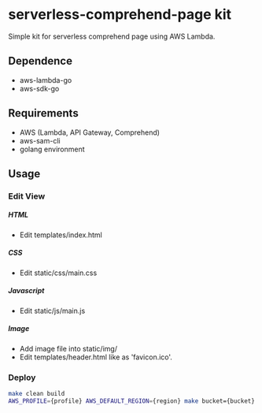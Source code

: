 # serverless-comprehend-page kit
Simple kit for serverless comprehend page using AWS Lambda.


## Dependence
- aws-lambda-go
- aws-sdk-go


## Requirements
- AWS (Lambda, API Gateway, Comprehend)
- aws-sam-cli
- golang environment


## Usage

### Edit View
##### HTML
- Edit templates/index.html

##### CSS
- Edit static/css/main.css

##### Javascript
- Edit static/js/main.js

##### Image
- Add image file into static/img/
- Edit templates/header.html like as 'favicon.ico'.

### Deploy
```bash
make clean build
AWS_PROFILE={profile} AWS_DEFAULT_REGION={region} make bucket={bucket} stack={stack name} deploy
```
